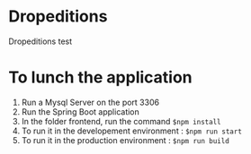 # Dropeditions
Dropeditions test

<h1>To lunch the application</h1>

  1. Run a Mysql Server on the port 3306
  2. Run the Spring Boot application
  3. In the folder frontend, run the command ```$npm install```
  4. To run it in the developement environment : ```$npm run start```
  5. To run it in the production environment : ```$npm run build```
